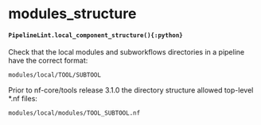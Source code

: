 # modules_structure

#### `PipelineLint.local_component_structure(){:python}`

Check that the local modules and subworkflows directories in a pipeline have the correct format:

```bash
modules/local/TOOL/SUBTOOL
```

Prior to nf-core/tools release 3.1.0 the directory structure allowed top-level \*.nf files:

```bash
modules/local/modules/TOOL_SUBTOOL.nf
```
